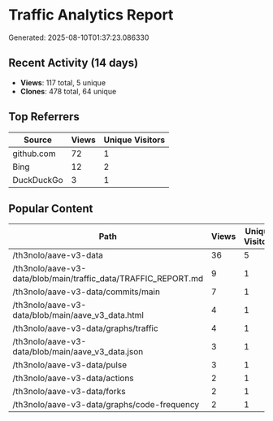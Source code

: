 # Traffic Analytics Report

Generated: 2025-08-10T01:37:23.086330

## Recent Activity (14 days)

- **Views**: 117 total, 5 unique
- **Clones**: 478 total, 64 unique

## Top Referrers

| Source | Views | Unique Visitors |
|--------|-------|-----------------|
| github.com | 72 | 1 |
| Bing | 12 | 2 |
| DuckDuckGo | 3 | 1 |

## Popular Content

| Path | Views | Unique Visitors |
|------|-------|------------------|
| /th3nolo/aave-v3-data | 36 | 5 |
| /th3nolo/aave-v3-data/blob/main/traffic_data/TRAFFIC_REPORT.md | 9 | 1 |
| /th3nolo/aave-v3-data/commits/main | 7 | 1 |
| /th3nolo/aave-v3-data/blob/main/aave_v3_data.html | 4 | 1 |
| /th3nolo/aave-v3-data/graphs/traffic | 4 | 1 |
| /th3nolo/aave-v3-data/blob/main/aave_v3_data.json | 3 | 1 |
| /th3nolo/aave-v3-data/pulse | 3 | 1 |
| /th3nolo/aave-v3-data/actions | 2 | 1 |
| /th3nolo/aave-v3-data/forks | 2 | 1 |
| /th3nolo/aave-v3-data/graphs/code-frequency | 2 | 1 |
